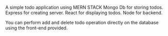 A simple todo application using MERN STACK 
Mongo Db for storing todos.
Express for creating server.
React for displaying todos.
Node for backend.

You can perform add and delete todo operation directly on the database using the front-end provided.
